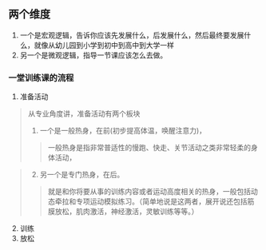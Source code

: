## 两个维度
1. 一个是宏观逻辑，告诉你应该先发展什么，后发展什么，然后最终要发展什么，就像从幼儿园到小学到初中到高中到大学一样
2. 另一个是微观逻辑，指导一节课应该怎么去做。


### 一堂训练课的流程
1. 准备活动
> 从专业角度讲，准备活动有两个板块
> 1. 一个是一般热身，在前(初步提高体温，唤醒注意力)，
>> 一般热身是指非常普适性的慢跑、快走、关节活动之类非常轻柔的身体活动，

> 2. 另一个是专门热身，在后。
>> 就是和你将要从事的训练内容或者运动高度相关的热身，一般包括动态牵拉和专项运动模拟练习。（简单地说是这两者，展开说还包括筋膜放松，肌肉激活，神经激活，灵敏训练等等。）

2. 训练
3. 放松
